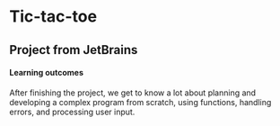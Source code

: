 # Tic-tac-toe
## Project from JetBrains
#### Learning outcomes  
After finishing the project, we get to know a lot about planning and developing a complex program from scratch, using functions, handling errors, and processing user input.
